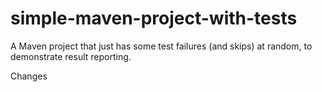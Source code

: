 # simple-maven-project-with-tests
A Maven project that just has some test failures (and skips) at random, to demonstrate result reporting.

Changes
